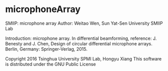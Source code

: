 # microphoneArray
SMIIP: microphone array
Author: Weitao Wen, Sun Yat-Sen University SMIIP Lab

Introduction: microphone array.
In differential beamforming, reference:
J. Benesty and J. Chen, Design of circular differential microphone arrays. Berlin, Germany: Springer-Verlag, 2015.

Copyright 2016 Tsinghua University SPMI Lab, Hongyu Xiang This software is distributed under the GNU Public License
